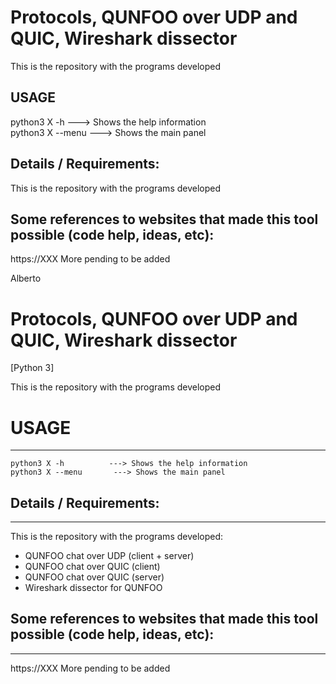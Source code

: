 Protocols, QUNFOO over UDP and QUIC, Wireshark dissector
========================================================

This is the repository with the programs developed

USAGE
-------
python3 X -h          ---> Shows the help information  
python3 X --menu       ---> Shows the main panel  


Details / Requirements:
-----------------------
This is the repository with the programs developed


Some references to websites that made this tool possible (code help, ideas, etc):
-------------------------------------------------------------------------------
https://XXX
More pending to be added



Alberto


# Protocols, QUNFOO over UDP and QUIC, Wireshark dissector
[Python 3]


This is the repository with the programs developed

# USAGE
-------

```
python3 X -h          ---> Shows the help information  
python3 X --menu       ---> Shows the main panel  
```


## Details / Requirements:
-----------------------
This is the repository with the programs developed:
* QUNFOO chat over UDP (client + server)
* QUNFOO chat over QUIC (client)
* QUNFOO chat over QUIC (server)
* Wireshark dissector for QUNFOO


## Some references to websites that made this tool possible (code help, ideas, etc):
-------------------------------------------------------------------------------
https://XXX
More pending to be added

